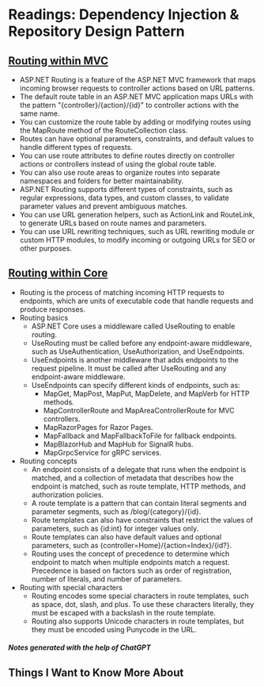 # Readings: Dependency Injection & Repository Design Pattern

## [Routing within MVC](https://learn.microsoft.com/en-us/aspnet/mvc/overview/older-versions-1/controllers-and-routing/asp-net-mvc-routing-overview-cs)

- ASP.NET Routing is a feature of the ASP.NET MVC framework that maps incoming browser requests to controller actions based on URL patterns.
- The default route table in an ASP.NET MVC application maps URLs with the pattern "{controller}/{action}/{id}" to controller actions with the same name.
- You can customize the route table by adding or modifying routes using the MapRoute method of the RouteCollection class.
- Routes can have optional parameters, constraints, and default values to handle different types of requests.
- You can use route attributes to define routes directly on controller actions or controllers instead of using the global route table.
- You can also use route areas to organize routes into separate namespaces and folders for better maintainability.
- ASP.NET Routing supports different types of constraints, such as regular expressions, data types, and custom classes, to validate parameter values and prevent ambiguous matches.
- You can use URL generation helpers, such as ActionLink and RouteLink, to generate URLs based on route names and parameters.
- You can use URL rewriting techniques, such as URL rewriting module or custom HTTP modules, to modify incoming or outgoing URLs for SEO or other purposes.

## [Routing within Core](https://learn.microsoft.com/en-us/aspnet/core/fundamentals/routing?view=aspnetcore-3.1)

- Routing is the process of matching incoming HTTP requests to endpoints, which are units of executable code that handle requests and produce responses.
- Routing basics
    - ASP.NET Core uses a middleware called UseRouting to enable routing.
    - UseRouting must be called before any endpoint-aware middleware, such as UseAuthentication, UseAuthorization, and UseEndpoints.
    - UseEndpoints is another middleware that adds endpoints to the request pipeline. It must be called after UseRouting and any endpoint-aware middleware.
    - UseEndpoints can specify different kinds of endpoints, such as:
        - MapGet, MapPost, MapPut, MapDelete, and MapVerb for HTTP methods.
        - MapControllerRoute and MapAreaControllerRoute for MVC controllers.
        - MapRazorPages for Razor Pages.
        - MapFallback and MapFallbackToFile for fallback endpoints.
        - MapBlazorHub and MapHub for SignalR hubs.
        - MapGrpcService for gRPC services.
- Routing concepts
    - An endpoint consists of a delegate that runs when the endpoint is matched, and a collection of metadata that describes how the endpoint is matched, such as route template, HTTP methods, and authorization policies.
    - A route template is a pattern that can contain literal segments and parameter segments, such as /blog/{category}/{id}.
    - Route templates can also have constraints that restrict the values of parameters, such as {id:int} for integer values only.
    - Route templates can also have default values and optional parameters, such as {controller=Home}/{action=Index}/{id?}.
    - Routing uses the concept of precedence to determine which endpoint to match when multiple endpoints match a request. Precedence is based on factors such as order of registration, number of literals, and number of parameters.
- Routing with special characters
    - Routing encodes some special characters in route templates, such as space, dot, slash, and plus. To use these characters literally, they must be escaped with a backslash in the route template.
    - Routing also supports Unicode characters in route templates, but they must be encoded using Punycode in the URL.

##### Notes generated with the help of ChatGPT

## Things I Want to Know More About